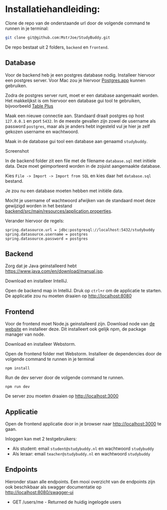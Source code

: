 # Installatiehandleiding:


Clone de repo van de onderstaande url door de volgende command te runnen in je terminal:

```bash
git clone git@github.com:MstrJoe/StudyBuddy.git
```

De repo bestaat uit 2 folders, `backend` en `frontend`.

## Database

Voor de backend heb je een postgres database nodig.
Installeer hiervoor een postgres server. Voor Mac zou je hiervoor [Postgres.app](https://postgresapp.com) kunnen gebruiken.

Zodra de postgres server runt, moet er een database aangemaakt worden. Het makkelijkst is om hiervoor een database gui tool te gebruiken, bijvoorbeeld [Table Plus](https://tableplus.com)

Maak een nieuwe connectie aan. Standaard draait postgres op host `127.0.0.1` en port `5432`. In de meeste gevallen zijn zowel de username als password `postgres`, maar als je anders hebt ingesteld vul je hier je zelf gekozen username en wachtwoord.

Maak in de database gui tool een database aan genaamd `studybuddy`.

Screenshot

In de backend folder zit een file met de filename `database.sql` met initiele data. Deze moet geimporteerd worden in de zojuist aangemaakte database.

Kies `File -> Import -> Import from SQL` en kies daar het `database.sql` bestand.

Je zou nu een database moeten hebben met initiële data.

Mocht je username of wachtwoord afwijken van de standaard moet deze gewijzigd worden in het bestand [backend/src/main/resources/application.properties](backend/src/main/resources/application.properties).

Verander hiervoor de regels:

```
spring.datasource.url = jdbc:postgresql://localhost:5432/studybuddy
spring.datasource.username = postgres
spring.datasource.password = postgres
```

## Backend

Zorg dat je Java geinstalleerd hebt https://www.java.com/en/download/manual.jsp.

Download en installeer IntelliJ.

Open de backend map in IntelliJ. Druk op `ctrl+r` om de applicatie te starten. De applicatie zou nu moeten draaien op [http://localhost:8080](http://localhost:8080)

## Frontend

Voor de frontend moet Node.js geinstalleerd zijn. Download node van [de website](https://nodejs.org/en/) en installeer deze. Dit installeert ook gelijk npm, de package manager van node.

Download en installeer Webstorm.

Open de frontend folder met Webstorm. Installeer de dependencies door de volgende command te runnen in je terminal

```
npm install
```

Run de dev server door de volgende command te runnen.

```
npm run dev
```

De server zou moeten draaien op [http://localhost:3000](http://localhost:3000)

## Applicatie

Open de frontend applicatie door in je browser naar [http://localhost:3000](http://localhost:3000) te gaan.

Inloggen kan met 2 testgebruikers:

- Als student: email `student@studybuddy.nl` en wachtwoord `studybuddy`
- Als leraar: email `teacher@studybuddy.nl` en wachtwoord `studybuddy`

## Endpoints

Hieronder staan alle endpoints. Een mooi overzicht van de endpoints zijn ook beschikbaar als swagger documentatie op [http://localhost:8080/swagger-ui](http://localhost:8080/swagger-ui)

- GET /users/me - Returned de huidig ingelogde users